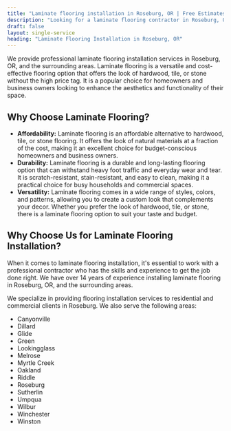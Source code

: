 ```yaml
---
title: "Laminate flooring installation in Roseburg, OR | Free Estimates"
description: "Looking for a laminate flooring contractor in Roseburg, OR? We do installation for hardwood, engineered, laminate, luxury vinyl in Roseburg, OR area."
draft: false
layout: single-service
heading: "Laminate Flooring Installation in Roseburg, OR"
---
```


We provide professional laminate flooring installation services in Roseburg, OR, and the surrounding areas. Laminate flooring is a versatile and cost-effective flooring option that offers the look of hardwood, tile, or stone without the high price tag. It is a popular choice for homeowners and business owners looking to enhance the aesthetics and functionality of their space.

## Why Choose Laminate Flooring?
- **Affordability:** Laminate flooring is an affordable alternative to hardwood, tile, or stone flooring. It offers the look of natural materials at a fraction of the cost, making it an excellent choice for budget-conscious homeowners and business owners.
- **Durability:** Laminate flooring is a durable and long-lasting flooring option that can withstand heavy foot traffic and everyday wear and tear. It is scratch-resistant, stain-resistant, and easy to clean, making it a practical choice for busy households and commercial spaces.
- **Versatility:** Laminate flooring comes in a wide range of styles, colors, and patterns, allowing you to create a custom look that complements your decor. Whether you prefer the look of hardwood, tile, or stone, there is a laminate flooring option to suit your taste and budget.

## Why Choose Us for Laminate Flooring Installation?
When it comes to laminate flooring installation, it's essential to work with a professional contractor who has the skills and experience to get the job done right. We have over 14 years of experience installing laminate flooring in Roseburg, OR, and the surrounding areas.

We specialize in providing flooring installation services to residential and commercial clients in Roseburg. We also serve the following areas:

- Canyonville
- Dillard
- Glide
- Green
- Lookingglass
- Melrose
- Myrtle Creek
- Oakland
- Riddle
- Roseburg
- Sutherlin
- Umpqua
- Wilbur
- Winchester
- Winston